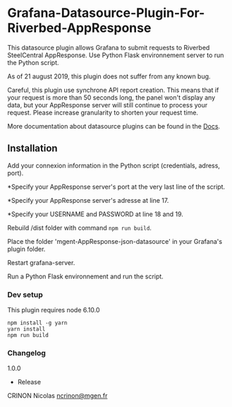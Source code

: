 # Grafana-Datasource-Plugin-For-Riverbed-AppResponse
This datasource plugin allows Grafana to submit requests to Riverbed SteelCentral AppResponse.
Use Python Flask environnement server to run the Python script.

As of 21 august 2019, this plugin does not suffer from any known bug.

Careful, this plugin use synchrone API report creation. This means that if your request is more than 50 seconds long, the panel won't display any data, but your AppResponse server will still continue to process your request.
Please increase granularity to shorten your request time.


More documentation about datasource plugins can be found in the [Docs](https://github.com/grafana/grafana/blob/master/docs/sources/plugins/developing/datasources.md).

## Installation

Add your connexion information in the Python script (credentials, adress, port).

   *Specify your AppResponse server's port at the very last line of the script.
   
   *Specify your AppResponse server's adresse at line 17.
   
   *Specify your USERNAME and PASSWORD at line 18 and 19.
   
Rebuild /dist folder with command ```npm run build```.

Place the folder 'mgent-AppResponse-json-datasource' in your Grafana's plugin folder.

Restart grafana-server.

Run a Python Flask environnement and run the script.


### Dev setup

This plugin requires node 6.10.0

```
npm install -g yarn
yarn install
npm run build
```

### Changelog

1.0.0
- Release


CRINON Nicolas ncrinon@mgen.fr
